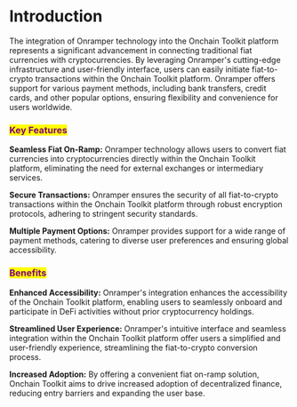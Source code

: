 # Introduction

The integration of Onramper technology into the Onchain Toolkit platform represents a significant advancement in connecting traditional fiat currencies with cryptocurrencies. By leveraging Onramper's cutting-edge infrastructure and user-friendly interface, users can easily initiate fiat-to-crypto transactions within the Onchain Toolkit platform. Onramper offers support for various payment methods, including bank transfers, credit cards, and other popular options, ensuring flexibility and convenience for users worldwide.

### <mark style="color:purple;">**Key Features**</mark>

**Seamless Fiat On-Ramp:** Onramper technology allows users to convert fiat currencies into cryptocurrencies directly within the Onchain Toolkit platform, eliminating the need for external exchanges or intermediary services.

**Secure Transactions:** Onramper ensures the security of all fiat-to-crypto transactions within the Onchain Toolkit platform through robust encryption protocols, adhering to stringent security standards.

**Multiple Payment Options:** Onramper provides support for a wide range of payment methods, catering to diverse user preferences and ensuring global accessibility.

### <mark style="color:purple;">Benefits</mark>

**Enhanced Accessibility:** Onramper's integration enhances the accessibility of the Onchain Toolkit platform, enabling users to seamlessly onboard and participate in DeFi activities without prior cryptocurrency holdings.

**Streamlined User Experience:** Onramper's intuitive interface and seamless integration within the Onchain Toolkit platform offer users a simplified and user-friendly experience, streamlining the fiat-to-crypto conversion process.

**Increased Adoption:** By offering a convenient fiat on-ramp solution, Onchain Toolkit aims to drive increased adoption of decentralized finance, reducing entry barriers and expanding the user base.
